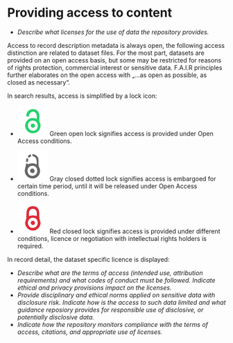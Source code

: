 
# Providing access to content

- *Describe what licenses for the use of data the repository provides.*

Access to record description metadata is always open, the following access distinction are related to dataset files. For the most part, datasets are provided on an open access basis, but some may be restricted for reasons of rights protection, commercial interest or sensitive data. F.A.I.R principles further elaborates on the open access with „…as open as possible, as closed as necessary“. 

In search results, access is simplified by a lock icon:

- ![Lock icon open](../images/icon_lock_open.png) Green open lock signifies access is provided under Open Access conditions.

- ![Lock icon open](../images/icon_lock_embargo.png) Gray closed dotted lock signifies access is embargoed for certain time period, until it will be released under Open Access conditions.

- ![Lock icon open](../images/icon_lock_closed.png) Red closed lock signifies access is provided under different conditions, licence or negotiation with intellectual rights holders is required.

In record detail, the dataset specific licence is displayed:



- *Describe what are the terms of access (intended use, attribution requirements) and what codes of conduct must be followed. Indicate ethical and
privacy provisions impact on the licenses.*
- *Provide disciplinary and ethical norms applied on sensitive data with disclosure risk. Indicate how is the access to such data limited and what guidance reposiory provides for responsible use of disclosive, or potentially disclosive data.*
- *Indicate how the repository monitors compliance with the terms of access, citations, and appropriate use of licenses.*
